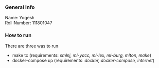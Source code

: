 ### General Info

Name: Yogesh <br/>
Roll Number: 111801047

### How to run

There are three was to run
 - make tc (requirements: _smlnj, ml-yacc, ml-lex, ml-burg, mlton, make_)
 - docker-compose up (requirements: _docker, docker-compose, internet_)